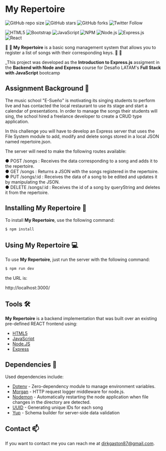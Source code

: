 # My Repertoire

![GitHub repo size](https://img.shields.io/github/repo-size/DirkGaston/my-repertoire)
![GitHub stars](https://img.shields.io/github/stars/DirkGaston/my-repertoire?style=social)
![GitHub forks](https://img.shields.io/github/forks/DirkGaston/my-repertoire?style=social)
![Twitter Follow](https://img.shields.io/twitter/follow/DirkGrave?style=social)

![HTML5](https://img.shields.io/badge/html5-%23E34F26.svg?logo=html5&logoColor=white&style=for-the-badge)
![Bootstrap](https://img.shields.io/badge/bootstrap-%23563D7C.svg?logo=bootstrap&logoColor=white&style=for-the-badge)
![JavaScript](https://img.shields.io/badge/javascript-%23323330.svg?logo=javascript&logoColor=%23F7DF1E&style=for-the-badge)
![NPM ](https://img.shields.io/badge/NPM-%23000000.svg?logo=npm&logoColor=white&style=for-the-badge)
![Node.js ](https://img.shields.io/badge/node.js-6DA55F?logo=node.js&logoColor=white&style=for-the-badge)
![Express.js](https://img.shields.io/badge/express.js-%23404d59.svg?logo=express&logoColor=%2361DAFB&style=for-the-badge)
![React](https://img.shields.io/badge/react-%2320232a.svg?logo=react&logoColor=%2361DAFB&style=for-the-badge)

🎵 🎵 **My Repertoire** is a basic song management system that allows you to register a list of songs with their corresponding keys. 🎵 🎵

_This project was developed as the **Introduction to Express.js** assigment in the **Backend with Node and Express** course  for Desafio LATAM's **Full Stack with JavaScript** bootcamp

## Assignment Background 📖

The music school "E-Sueño" is motivating its singing students to perform live and has contacted the local restaurant to use its stage and start a calendar of presentations. In order to manage the songs their students will sing, the school hired a freelance developer to create a CRUD type application.

In this challenge you will have to develop an Express server that uses the File
System module to add, modify and delete songs stored in a local JSON named repertoire.json.

The server will need to make the following routes available:

● POST /songs : Receives the data corresponding to a song and adds it to the
repertoire. <br>
● GET /songs : Returns a JSON with the songs registered in the repertoire. <br>
● PUT /songs/:id : Receives the data of a song to be edited and updates it by manipulating the JSON. <br>
● DELETE /songs/:id : Receives the id of a song by queryString and deletes it from the
repertoire. <br>

## Installing **My Repertoire** 🧰

To install **My Repertoire**, use the following command:

```bash
$ npm install
```

## Using **My Repertoire** 💻

To use **My Repertoire**, just run the server with the following command:

```bash
$ npm run dev
```

the URL is: 

http://localhost:3000/

## Tools 🛠️

**My Repertoire** is a backend implementation that was built over an existing pre-defined REACT frontend using:

* [HTML5](https://developer.mozilla.org/es/docs/Web/HTML) 
* [JavaScript](https://devdocs.io/javascript/)
* [Node.JS](https://nodejs.org/en/docs/)
* [Express](https://expressjs.com/en/5x/api.html)

## Dependencies 🚧

Used dependencies include:

* [Dotenv](https://www.npmjs.com/package/dotenv) - Zero-dependency module to manage environment variables.
* [Morgan](https://www.npmjs.com/package/morgan) - HTTP request logger middleware for node.js.
* [Nodemon](https://www.npmjs.com/package/nodemon) - Automatically restarting the node application when file changes in the directory are detected.
* [UUID](https://www.npmjs.com/package/uuid) - Generating unique IDs for each song
* [Yup](https://www.npmjs.com/package/yup) - Schema builder for server-side data validation


## Contact 📫

If you want to contact me you can reach me at <dirkgaston87@gmail.com>.
